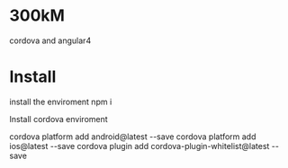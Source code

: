 # 300kM
cordova and angular4


# Install 
install the enviroment
npm i

Install cordova enviroment

cordova platform add android@latest --save
cordova platform add ios@latest --save
cordova plugin add cordova-plugin-whitelist@latest --save